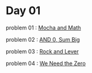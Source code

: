 # Day 01

problem 01 : [ Mocha and Math ](https://codeforces.com/problemset/problem/1559/A)

problem 02 : [ AND 0, Sum Big ](https://codeforces.com/problemset/problem/1514/B)

problem 03 : [ Rock and Lever ](https://codeforces.com/problemset/problem/1420/B)

problem 04 : [ We Need the Zero ](https://codeforces.com/problemset/problem/1805/A)

